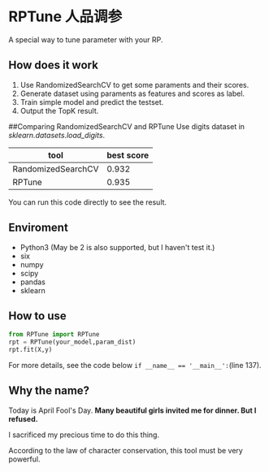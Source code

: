 # RPTune 人品调参

A special way to tune parameter with your RP.

## How does it work
1. Use RandomizedSearchCV to get some paraments and their scores.
2. Generate dataset using paraments as features and scores as label.
3. Train simple model and predict the testset.
4. Output the TopK result.

##Comparing RandomizedSearchCV and RPTune
Use digits dataset in *sklearn.datasets.load_digits*.

tool | best score
--- | ---
RandomizedSearchCV  | 0.932
RPTune  | 0.935

You can run this code directly to see the result.

## Enviroment
- Python3 (May be 2 is also supported, but I haven't test it.)
- six
- numpy
- scipy
- pandas
- sklearn

## How to use
```python
from RPTune import RPTune
rpt = RPTune(your_model,param_dist)
rpt.fit(X,y)
```

For more details, see the code below `if __name__ == '__main__':`(line 137).

## Why the name?
Today is April Fool's Day. **Many beautiful girls invited me for dinner. But I refused.**

I sacrificed my precious time to do this thing. 

According to the law of character conservation, this tool must be very powerful.

